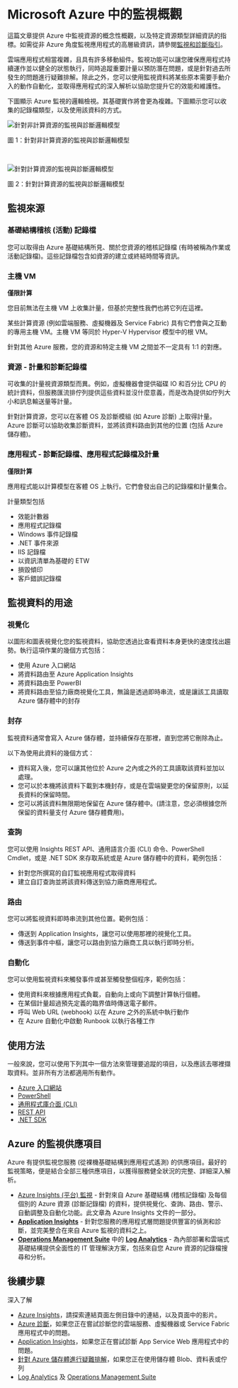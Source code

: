 <properties
	pageTitle="Microsoft Azure 中的監視概觀 | Microsoft Azure"
	description="針對其他非 Azure 系統 Azure 警示中的監視與診斷高層級概觀。"
	authors="rboucher"
	manager=""
	editor=""
	services="monitoring-and-diagnostics"
	documentationCenter="monitoring-and-diagnostics"/>

<tags
	ms.service="monitoring-and-diagnostics"
	ms.workload="na"
	ms.tgt_pltfrm="na"
	ms.devlang="na"
	ms.topic="article"
	ms.date="08/03/2016"
	ms.author="robb"/>

# Microsoft Azure 中的監視概觀

這篇文章提供 Azure 中監視資源的概念性概觀，以及特定資源類型詳細資訊的指標。如需從非 Azure 角度監視應用程式的高層級資訊，請參閱[監視和診斷指引](../best-practices-monitoring.md)。

雲端應用程式相當複雜，且具有許多移動組件。監視功能可以讓您確保應用程式持續運作並以健全的狀態執行，同時追蹤重要計量以預防潛在問題，或是針對過去所發生的問題進行疑難排解。除此之外，您可以使用監視資料將某些原本需要手動介入的動作自動化，並取得應用程式的深入解析以協助您提升它的效能和維護性。

下圖顯示 Azure 監視的邏輯檢視。其基礎實作將會更為複雜。下圖顯示您可以收集的記錄檔類型，以及使用該資料的方式。

![針對非計算資源的監視與診斷邏輯模型](./media/monitoring-overview/monitoring-azure-resources-non-compute.png)

圖 1：針對非計算資源的監視與診斷邏輯模型

<br/>

![針對計算資源的監視與診斷邏輯模型](./media/monitoring-overview/monitoring-azure-resources-compute.png)

圖 2：針對計算資源的監視與診斷邏輯模型


## 監視來源
### 基礎結構稽核 (活動) 記錄檔
您可以取得由 Azure 基礎結構所見、關於您資源的稽核記錄檔 (有時被稱為作業或活動記錄檔)。這些記錄檔包含如資源的建立或終結時間等資訊。

### 主機 VM
**僅限計算**

您目前無法在主機 VM 上收集計量，但基於完整性我們也將它列在這裡。

某些計算資源 (例如雲端服務、虛擬機器及 Service Fabric) 具有它們會與之互動的專用主機 VM。主機 VM 等同於 Hyper-V Hypervisor 模型中的根 VM。

針對其他 Azure 服務，您的資源和特定主機 VM 之間並不一定具有 1:1 的對應。


### 資源 - 計量和診斷記錄檔
可收集的計量視資源類型而異。例如，虛擬機器會提供磁碟 IO 和百分比 CPU 的統計資料，但服務匯流排佇列提供這些資料並沒什麼意義，而是改為提供如佇列大小和訊息輸送量等計量。

針對計算資源，您可以在客體 OS 及診斷模組 (如 Azure 診斷) 上取得計量。Azure 診斷可以協助收集診斷資料，並將該資料路由到其他的位置 (包括 Azure 儲存體)。

### 應用程式 - 診斷記錄檔、應用程式記錄檔及計量
**僅限計算**

應用程式能以計算模型在客體 OS 上執行。它們會發出自己的記錄檔和計量集合。

計量類型包括

- 效能計數器
- 應用程式記錄檔
- Windows 事件記錄檔
- .NET 事件來源
- IIS 記錄檔
- 以資訊清單為基礎的 ETW
- 損毀傾印
- 客戶錯誤記錄檔


## 監視資料的用途

### 視覺化
以圖形和圖表視覺化您的監視資料，協助您透過比查看資料本身更快的速度找出趨勢。執行這項作業的幾個方式包括：

- 使用 Azure 入口網站
- 將資料路由至 Azure Application Insights
- 將資料路由至 PowerBI
- 將資料路由至協力廠商視覺化工具，無論是透過即時串流，或是讓該工具讀取 Azure 儲存體中的封存

### 封存
監視資料通常會寫入 Azure 儲存體，並持續保存在那裡，直到您將它刪除為止。

以下為使用此資料的幾個方式：

- 資料寫入後，您可以讓其他位於 Azure 之內或之外的工具讀取該資料並加以處理。
- 您可以於本機將該資料下載到本機封存，或是在雲端變更您的保留原則，以延長資料的保留時間。
- 您可以將該資料無限期地保留在 Azure 儲存體中。(請注意，您必須根據您所保留的資料量支付 Azure 儲存體費用)。

### 查詢
您可以使用 Insights REST API、通用語言介面 (CLI) 命令、PowerShell Cmdlet，或是 .NET SDK 來存取系統或是 Azure 儲存體中的資料，範例包括：

-  針對您所撰寫的自訂監視應用程式取得資料
-  建立自訂查詢並將該資料傳送到協力廠商應用程式。

### 路由
您可以將監視資料即時串流到其他位置。範例包括：

- 傳送到 Application Insights，讓您可以使用那裡的視覺化工具。
- 傳送到事件中樞，讓您可以路由到協力廠商工具以執行即時分析。

### 自動化
您可以使用監視資料來觸發事件或甚至觸發整個程序，範例包括：

- 使用資料來根據應用程式負載，自動向上或向下調整計算執行個體。
- 在某個計量超過預先定義的臨界值時傳送電子郵件。
- 呼叫 Web URL (webhook) 以在 Azure 之外的系統中執行動作
- 在 Azure 自動化中啟動 Runbook 以執行各種工作



## 使用方法
一般來說，您可以使用下列其中一個方法來管理要追蹤的項目，以及應該去哪裡擷取資料。並非所有方法都適用所有動作。

- [Azure 入口網站](https://portal.azure.com)
- [PowerShell](insights-powershell-samples.md)
- [通用程式庫介面 (CLI)](insights-cli-samples.md)
- [REST API](https://msdn.microsoft.com/library/dn931943.aspx)
- [.NET SDK](https://msdn.microsoft.com/library/dn802153.aspx)

## Azure 的監視供應項目
Azure 有提供監視您服務 (從裸機基礎結構到應用程式遙測) 的供應項目。最好的監視策略，便是結合全部三種供應項目，以獲得服務健全狀況的完整、詳細深入解析。

- [Azure Insights (平台) 監視](http://aka.ms/azmondocs) - 針對來自 Azure 基礎結構 (稽核記錄檔) 及每個個別的 Azure 資源 (診斷記錄檔) 的資料，提供視覺化、查詢、路由、警示、自動調整及自動化功能。此文章為 Azure Insights 文件的一部分。
- **[Application Insights](https://azure.microsoft.com/documentation/services/application-insights/)** - 針對您服務的應用程式層問題提供豐富的偵測和診斷，並完美整合在來自 Azure 監視的資料之上。
- **[Operations Management Suite](https://www.microsoft.com/cloud-platform/operations-management-suite)** 中的 **[Log Analytics](https://azure.microsoft.com/documentation/services/log-analytics/)** - 為內部部署和雲端式基礎結構提供全面性的 IT 管理解決方案，包括來自您 Azure 資源的記錄檔搜尋和分析。


## 後續步驟
深入了解

- [Azure Insights](http://aka.ms/azmondocs)，請探索連結頁面左側目錄中的連結，以及頁面中的影片。
- [Azure 診斷](../azure-diagnostics.md)，如果您正在嘗試診斷您的雲端服務、虛擬機器或 Service Fabric 應用程式中的問題。
- [Application Insights](https://azure.microsoft.com/documentation/services/application-insights/)，如果您正在嘗試診斷 App Service Web 應用程式中的問題。
- [針對 Azure 儲存體進行疑難排解](../storage/storage-e2e-troubleshooting.md)，如果您正在使用儲存體 Blob、資料表或佇列
- [Log Analytics](https://azure.microsoft.com/documentation/services/log-analytics/) 及 [Operations Management Suite](https://www.microsoft.com/cloud-platform/operations-management-suite)

<!---HONumber=AcomDC_0810_2016---->